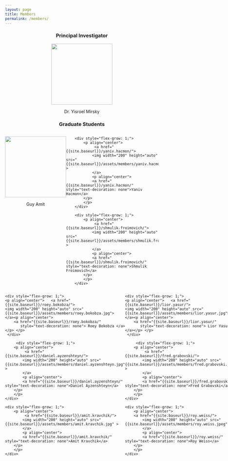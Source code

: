 ```yaml
---
layout: page
title: Members
permalink: /members/
---
```


<center> <h3>Principal Investigator</h3> </center>

<p align="center">   <a href="{{site.baseurl}}/yisroel.mirsky/">
<img width="200" height="auto" src="{{site.baseurl}}/assets/members/yisroel.mirsky.png"> 
</a><p align="center">
    <a href="{{site.baseurl}}/yisroel.mirsky/"
       style="text-decoration: none"> Dr. Yisroel Mirsky </a></p> </p> 


<center> <h3>Graduate Students</h3> </center>

<div class="container" style="display: flex;">
        <div style="flex-grow: 1;">
            <p align="center"> 
                 <a href="{{site.baseurl}}/guy.amit/">
                <img width="200" height="auto" src="{{site.baseurl}}/assets/members/guy.amit.png" > 
                </a>
				<p align="center"> 
                <a href="{{site.baseurl}}/guy.amit/" style="text-decoration: none">Guy Amit</a>
            </p>
			</p>
        </div>


        <div style="flex-grow: 1;">
            <p align="center"> 
                 <a href="{{site.baseurl}}/yaniv.hacmon/">
                <img width="200" height="auto" src="{{site.baseurl}}/assets/members/yaniv.hacmon.jpg" > 
                </a>
    			<p align="center"> 
                <a href="{{site.baseurl}}/yaniv.hacmon/" style="text-decoration: none">Yaniv Hacmon</a>
            </p>
    		</p>
        </div>
    
        <div style="flex-grow: 1;">
            <p align="center"> 
                 <a href="{{site.baseurl}}/shmulik.froimovich/">
                <img width="200" height="auto" src="{{site.baseurl}}/assets/members/shmulik.froimovich.jpg" > 
                </a>
    			<p align="center"> 
                <a href="{{site.baseurl}}/shmulik.froimovich/" style="text-decoration: none">Shmulik Froimovich</a>
            </p>
    		</p>
        </div>
</div>
<div class="container" style="display: flex;">

        <div style="flex-grow: 1;">
            <p align="center"> 
                 <a href="{{site.baseurl}}/guy.frankovitz/">
                <img width="200" height="auto" src="{{site.baseurl}}/assets/members/guy.frankovitz.jpg" > 
                </a>
    			<p align="center"> 
                <a href="{{site.baseurl}}/guy.frankovitz/" style="text-decoration: none">Guy Frankovitz</a>
            </p>
    		</p>
        </div>
     
             <div style="flex-grow: 1;">
            <p align="center"> 
                 <a href="{{site.baseurl}}/maor.dor/">
                <img width="200" height="auto" src="{{site.baseurl}}/assets/members/maor.dor.jpg" > 
                </a>
    			<p align="center"> 
                <a href="{{site.baseurl}}/maor.dor/" style="text-decoration: none">Maor Biton Dor</a>
            </p>
    		</p>
        </div>
     
          <div style="flex-grow: 1;">
            <p align="center"> 
                <a href="{{site.baseurl}}/bar.avraham/">
                <img width="200" height="auto" src="{{site.baseurl}}/assets/members/bar.avraham.jpg" > 
                </a>
    			<p align="center"> 
                <a href="{{site.baseurl}}/bar.avraham/" style="text-decoration: none">Bar Avraham</a>
            </p>
    		</p>
        </div>
    
    </div>

<div class="container" style="display: flex;">

	<div style="flex-grow: 1;">
	<p align="center">   <a href="{{site.baseurl}}/roey.bokobza/">
	<img width="200" height="auto" src="{{site.baseurl}}/assets/members/roey.bokobza.jpg"> 
	</a><p align="center">
		<a href="{{site.baseurl}}/roey.bokobza/"
		   style="text-decoration: none"> Roey Bokobza </a></p> </p> 
	 </div>
	 
		 <div style="flex-grow: 1;">
		<p align="center"> 
			 <a href="{{site.baseurl}}/daniel.ayzenshteyn/">
			<img width="200" height="auto" src="{{site.baseurl}}/assets/members/daniel.ayzenshteyn.jpg" > 
			</a>
			<p align="center"> 
			<a href="{{site.baseurl}}/daniel.ayzenshteyn/" style="text-decoration: none">Daniel Ayzenshteyn</a>
		</p>
		</p>
	</div>

	<div style="flex-grow: 1;">
		<p align="center"> 
			 <a href="{{site.baseurl}}/amit.kravchik/">
			<img width="200" height="auto" src="{{site.baseurl}}/assets/members/amit.kravchik.jpg" > 
			</a>
			<p align="center"> 
			<a href="{{site.baseurl}}/amit.kravchik/" style="text-decoration: none">Amit Kravchik</a>
		</p>
		</p>
	</div>
 
 </div>
 
 
 <div class="container" style="display: flex;">

	<div style="flex-grow: 1;">
	<p align="center">   <a href="{{site.baseurl}}/lior.yasur/">
	<img width="200" height="auto" src="{{site.baseurl}}/assets/members/lior.yasur.jpg"> 
	</a><p align="center">
		<a href="{{site.baseurl}}/lior.yasur/"
		   style="text-decoration: none"> Lior Yasur </a></p> </p> 
	 </div>
	 
		 <div style="flex-grow: 1;">
		<p align="center"> 
			 <a href="{{site.baseurl}}/fred.grabovski/">
			<img width="200" height="auto" src="{{site.baseurl}}/assets/members/fred.grabovski.jpg" > 
			</a>
			<p align="center"> 
			<a href="{{site.baseurl}}/fred.grabovski/" style="text-decoration: none">Fred Grabovski</a>
		</p>
		</p>
	</div>

	<div style="flex-grow: 1;">
		<p align="center"> 
        <a href="{{site.baseurl}}/roy.weiss/">
			<img width="200" height="auto" src="{{site.baseurl}}/assets/members/roy.weiss.jpeg" > 
			</a>
			<p align="center"> 
			<a href="{{site.baseurl}}/roy.weiss/" style="text-decoration: none">Roy Weiss</a>
		</p>
		</p>
	</div>
 
 </div>
 
<div class="container" style="display: flex;">

	<div style="flex-grow: 1;">
		<p align="center"> 
        <a href="{{site.baseurl}}/eden.luzon/">
			<img width="200" height="auto" src="{{site.baseurl}}/assets/members/eden.luzon.jpeg" > 
			</a>
			<p align="center"> 
			<a href="{{site.baseurl}}/roy.weiss/" style="text-decoration: none">Eden Luzon</a>
		</p>
		</p>
	</div>
 
 </div>

​       



<center> <h3>Researchers</h3> </center>

<div class="container" style="display: flex;">
        <div style="flex-grow: 1;">
            <p align="center"> 
                 <a>
                <img width="200" height="auto" src="{{site.baseurl}}/assets/members/shashank.priyadarshi.jpg" > 
                </a>
				<p align="center"> 
                <a style="text-decoration: none">Shashank Priyadarshi</a>
            </p>
			</p>
        </div>
		
             <div style="flex-grow: 1;">
            <p align="center"> 
                 <a href="{{site.baseurl}}/leyan.pan/">
                <img width="200" height="auto" src="{{site.baseurl}}/assets/members/leyan.pan.jpg" > 
                </a>
				<p align="center"> 
                <a href="{{site.baseurl}}/leyan.pan/" style="text-decoration: none">Leyan Pan</a>
            </p>
			</p>
        </div>
		
		     <div style="flex-grow: 1;">
            <p align="center"> 
                 <a>
                <img width="200" height="auto" src="{{site.baseurl}}/assets/members/gilad.gressel.jpg" > 
                </a>
				<p align="center"> 
                <a style="text-decoration: none">Gilad Gressel</a>
            </p>
			</p>
        </div>
</div>

<div class="container" style="display: flex;">
        <div style="flex-grow: 1;">
            <p align="center"> 
                 <a>
                <img width="200" height="auto" src="{{site.baseurl}}/assets/members/abhijith.ramesh.jpg" > 
                </a>
				<p align="center"> 
                <a style="text-decoration: none">Abhijith Ramesh</a>
            </p>
			</p>
        </div>
		
</div>

<center> <h3>Software Developers & Research Assistants</h3> </center>

<div class="container" style="display: flex;">

        <div style="flex-grow: 1;">
            <p align="center"> 
                 <a>
                <img width="200" height="auto" src="{{site.baseurl}}/assets/members/tomer.meshulam.jpg" > 
                </a>
				<p align="center"> 
                <a style="text-decoration: none">Tomer Meshulam</a>
            </p>
			</p>
        </div>
		
        <div style="flex-grow: 1;">
            <p align="center"> 
                 <a>
                <img width="200" height="auto" src="{{site.baseurl}}/assets/members/michal.alhindi.jpg"> 
                </a>
				<p align="center"> 
                <a style="text-decoration: none">Michal Alhindi</a>
            </p>
			</p>
        </div>
		

		
		     <div style="flex-grow: 1;">
            <p align="center"> 
                 <a>
                <img width="200" height="auto" src="{{site.baseurl}}/assets/members/liav.barhum.jpg" > 
                </a>
				<p align="center"> 
                <a style="text-decoration: none">Liav Barhum</a>
            </p>
			</p>
        </div>
</div>

We are actively recruiting excellent students pursuing  an M.Sc. or Ph.D. We are also looking for talented post-docs to join our team! For details, please see our [About page]({{site.baseurl}}/about).

